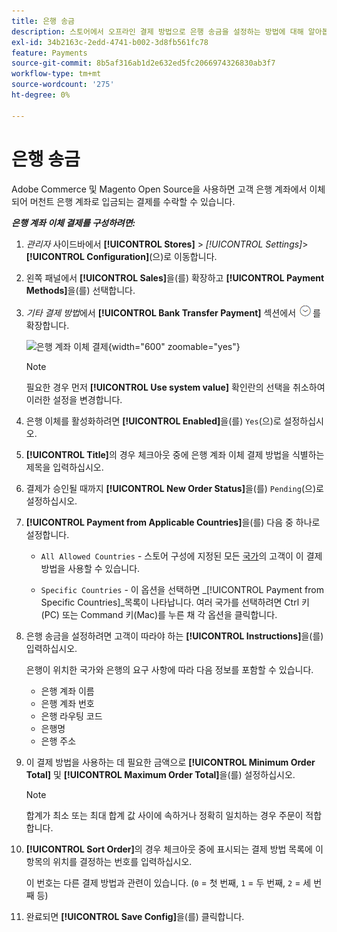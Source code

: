 ```yaml
---
title: 은행 송금
description: 스토어에서 오프라인 결제 방법으로 은행 송금을 설정하는 방법에 대해 알아봅니다.
exl-id: 34b2163c-2edd-4741-b002-3d8fb561fc78
feature: Payments
source-git-commit: 8b5af316ab1d2e632ed5fc2066974326830ab3f7
workflow-type: tm+mt
source-wordcount: '275'
ht-degree: 0%

---
```


# 은행 송금

Adobe Commerce 및 Magento Open Source을 사용하면 고객 은행 계좌에서 이체되어 머천트 은행 계좌로 입금되는 결제를 수락할 수 있습니다.

**_은행 계좌 이체 결제를 구성하려면:_**

1. _관리자_ 사이드바에서 **[!UICONTROL Stores]** > _[!UICONTROL Settings]_>**[!UICONTROL Configuration]**(으)로 이동합니다.

1. 왼쪽 패널에서 **[!UICONTROL Sales]**&#x200B;을(를) 확장하고 **[!UICONTROL Payment Methods]**&#x200B;을(를) 선택합니다.

1. _기타 결제 방법_&#x200B;에서 **[!UICONTROL Bank Transfer Payment]** 섹션에서 ![확장 선택기](../assets/icon-display-expand.png)를 확장합니다.

   ![은행 계좌 이체 결제](../configuration-reference/sales/assets/payment-methods-bank-transfer-payment.png){width="600" zoomable="yes"}

   >[!NOTE]
   >
   >필요한 경우 먼저 **[!UICONTROL Use system value]** 확인란의 선택을 취소하여 이러한 설정을 변경합니다.

1. 은행 이체를 활성화하려면 **[!UICONTROL Enabled]**&#x200B;을(를) `Yes`(으)로 설정하십시오.

1. **[!UICONTROL Title]**&#x200B;의 경우 체크아웃 중에 은행 계좌 이체 결제 방법을 식별하는 제목을 입력하십시오.

1. 결제가 승인될 때까지 **[!UICONTROL New Order Status]**&#x200B;을(를) `Pending`(으)로 설정하십시오.

1. **[!UICONTROL Payment from Applicable Countries]**&#x200B;을(를) 다음 중 하나로 설정합니다.

   - `All Allowed Countries` - 스토어 구성에 지정된 모든 [국가](../getting-started/store-details.md#country-options)의 고객이 이 결제 방법을 사용할 수 있습니다.

   - `Specific Countries` - 이 옵션을 선택하면 _[!UICONTROL Payment from Specific Countries]_목록이 나타납니다. 여러 국가를 선택하려면 Ctrl 키(PC) 또는 Command 키(Mac)를 누른 채 각 옵션을 클릭합니다.

1. 은행 송금을 설정하려면 고객이 따라야 하는 **[!UICONTROL Instructions]**&#x200B;을(를) 입력하십시오.

   은행이 위치한 국가와 은행의 요구 사항에 따라 다음 정보를 포함할 수 있습니다.

   - 은행 계좌 이름
   - 은행 계좌 번호
   - 은행 라우팅 코드
   - 은행명
   - 은행 주소

1. 이 결제 방법을 사용하는 데 필요한 금액으로 **[!UICONTROL Minimum Order Total]** 및 **[!UICONTROL Maximum Order Total]**&#x200B;을(를) 설정하십시오.

   >[!NOTE]
   >
   >합계가 최소 또는 최대 합계 값 사이에 속하거나 정확히 일치하는 경우 주문이 적합합니다.

1. **[!UICONTROL Sort Order]**&#x200B;의 경우 체크아웃 중에 표시되는 결제 방법 목록에 이 항목의 위치를 결정하는 번호를 입력하십시오.

   이 번호는 다른 결제 방법과 관련이 있습니다. (`0` = 첫 번째, `1` = 두 번째, `2` = 세 번째 등)

1. 완료되면 **[!UICONTROL Save Config]**&#x200B;을(를) 클릭합니다.
